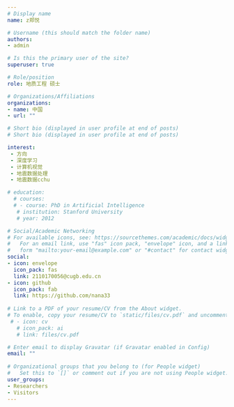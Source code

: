 ```yaml
---
# Display name
name: z郑悦

# Username (this should match the folder name)
authors:
- admin

# Is this the primary user of the site?
superuser: true

# Role/position
role: 地质工程 硕士

# Organizations/Affiliations
organizations:
- name: 中国
- url: ""

# Short bio (displayed in user profile at end of posts)
# Short bio (displayed in user profile at end of posts)

interest:
 - 方向
 - 深度学习
 - 计算机视觉
 - 地震数据处理
 - 地震数据cchu

# education:
  # courses:
  # - course: PhD in Artificial Intelligence
   # institution: Stanford University
   # year: 2012

# Social/Academic Networking
# For available icons, see: https://sourcethemes.com/academic/docs/widgets/#icons
#   For an email link, use "fas" icon pack, "envelope" icon, and a link in the
#   form "mailto:your-email@example.com" or "#contact" for contact widget.
social:
- icon: envelope
  icon_pack: fas
  link: 2110170056@cugb.edu.cn
- icon: github
  icon_pack: fab
  link: https://github.com/nana33
  
# Link to a PDF of your resume/CV from the About widget.
# To enable, copy your resume/CV to `static/files/cv.pdf` and uncomment the lines below.  
 # - icon: cv
   # icon_pack: ai
   # link: files/cv.pdf

# Enter email to display Gravatar (if Gravatar enabled in Config)
email: ""
  
# Organizational groups that you belong to (for People widget)
#   Set this to `[]` or comment out if you are not using People widget.  
user_groups:
- Researchers
- Visitors
---
```



